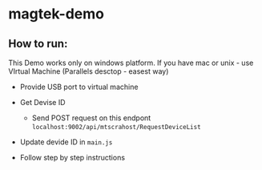 # magtek-demo

## How to run:
This Demo works only on windows platform. 
If you have mac or unix - use VIrtual Machine (Parallels desctop - easest way)
- Provide USB port to virtual machine
- Get Devise ID 
  - Send POST request on this endpont `localhost:9002/api/mtscrahost/RequestDeviceList`

- Update devide ID in `main.js`
- Follow step by step instructions


